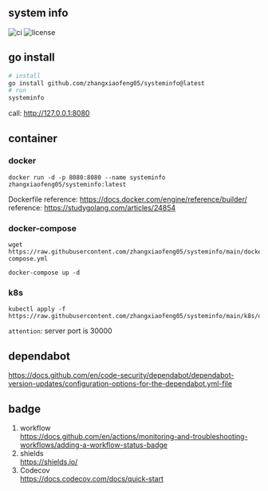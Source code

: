 ## system info
![ci](https://github.com/zhangxiaofeng05/systeminfo/actions/workflows/ci.yml/badge.svg?branch=main)
![license](https://img.shields.io/github/license/zhangxiaofeng05/systeminfo)
<!-- [![codecov](https://codecov.io/gh/zhangxiaofeng05/systeminfo/branch/main/graph/badge.svg?token=OAQ31EUR2N)](https://codecov.io/gh/zhangxiaofeng05/systeminfo) -->

## go install
```bash
# install
go install github.com/zhangxiaofeng05/systeminfo@latest
# run
systeminfo
```
call: http://127.0.0.1:8080

## container
### docker
```
docker run -d -p 8080:8080 --name systeminfo zhangxiaofeng05/systeminfo:latest
```

Dockerfile reference: https://docs.docker.com/engine/reference/builder/  
reference: https://studygolang.com/articles/24854

### docker-compose
```
wget https://raw.githubusercontent.com/zhangxiaofeng05/systeminfo/main/docker-compose.yml

docker-compose up -d
```
### k8s
```
kubectl apply -f https://raw.githubusercontent.com/zhangxiaofeng05/systeminfo/main/k8s/deployment.yaml
```
`attention`: server port is 30000

## dependabot

https://docs.github.com/en/code-security/dependabot/dependabot-version-updates/configuration-options-for-the-dependabot.yml-file

## badge
1. workflow  
https://docs.github.com/en/actions/monitoring-and-troubleshooting-workflows/adding-a-workflow-status-badge
2. shields  
https://shields.io/
3. Codecov  
https://docs.codecov.com/docs/quick-start  

